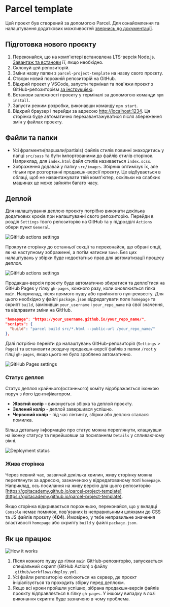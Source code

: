 # Parcel template

Цей проєкт був створений за допомогою Parcel. Для ознайомлення та налаштування
додаткових можливостей [звернись до документації](https://parceljs.org/).

## Підготовка нового проєкту

1. Переконайся, що на комп'ютері встановлена LTS-версія Node.js.
   [Завантаж та встанови](https://nodejs.org/en/) її, якщо необхідно.
2. Склонуй цей репозиторій.
3. Зміни назву папки з `parcel-project-template` на назву свого проєкту.
4. Створи новий порожній репозиторій на GitHub.
5. Відкрий проєкт у VSCode, запусти термінал та пов'яжи проєкт з
   GitHub-репозиторієм
   [за інструкцією](https://docs.github.com/en/get-started/getting-started-with-git/managing-remote-repositories#changing-a-remote-repositorys-url).
6. Встанови залежності проєкту у терміналі за допомогою команди `npm install`.
7. Запусти режим розробки, виконавши команду `npm start`.
8. Відкрий браузер і перейди за адресою
   [http://localhost:1234](http://localhost:1234). Ця сторінка буде автоматично
   перезавантажуватися після збереження змін у файлах проєкту.

## Файли та папки

- Усі фрагменти(паршали/partials) файлів стилів повинні знаходитись у папці
  `src/sass` та бути імпортованими до файлів стилів сторінок. Наприклад, для
  `index.html` файл стилів називається `index.scss`.
- Зображення додавай у папку `src/images`. Збірник оптимізує їх, але тільки при
  розгортанні продакшн-версії проєкту. Це відбувається в облаці, щоб не
  навантажувати твій комп'ютер, оскільки на слабких машинах це може зайняти
  багато часу.

## Деплой

Для налаштування деплою проєкту потрібно виконати декілька додаткових кроків при
налаштуванні свого репозиторію. Перейди в розділ `Settings` твого репозиторію на
GitHub та у підрозділі `Actions` обери пункт `General`.

![GitHub actions settings](./assets/actions-config-step-1.png)

Прокрути сторінку до останньої секції та переконайся, що обрані опції, як на
наступному зображенні, а потім натисни `Save`. Без цих налаштувань у збірки буде
недостатньо прав для автоматизації процесу деплоя.

![GitHub actions settings](./assets/actions-config-step-2.png)

Продакшн-версія проєкту буде автоматично збиратися та деплоїтися на GitHub Pages
у гілку `gh-pages`, кожного разу, коли оновлюється гілка `main`. Наприклад,
після прямого пушу або прийнятого пул-реквесту. Для цього необхідно у файлі
`package.json` відредагувати поле `homepage` та скрипт `build`, замінивши
`your_username` і `your_repo_name` на свої значення, та відправити зміни на
GitHub.

```json
"homepage": "https://your_username.github.io/your_repo_name/",
"scripts": {
  "build": "parcel build src/*.html --public-url /your_repo_name/"
},
```

Далі потрібно перейти до налаштувань GitHub-репозиторія (`Settings` > `Pages`)
та встановити роздачу продакшн-версії файлів з папки `/root` у гілці `gh-pages`,
якщо цього не було зроблено автоматично.

![GitHub Pages settings](./assets/repo-settings.png)

### Статус деплоя

Статус деплоя крайнього(останнього) коміту відображається іконкою поруч з його
ідентифікатором.

- **Жовтий колір** - виконується збірка та деплой проєкту.
- **Зелений колір** - деплой завершився успішно.
- **Червоний колір** - під час лінтингу, збірки або деплою сталася помилка.

Більш детальну інформацію про статус можна переглянути, клацнувши на іконку
статусу та перейшовши за посиланням `Details` у спливаючому вікні.

![Deployment status](./assets/status.png)

### Жива сторінка

Через певний час, зазвичай декілька хвилин, живу сторінку можна переглянути за
адресою, зазначеною у відредагованому полі `homepage`. Наприклад, ось посилання
на живу версію для цього репозиторію
[https://goitacademy.github.io/parcel-project-template](https://goitacademy.github.io/parcel-project-template).

Якщо сторінка відкривається порожньою, переконайся, що у вкладці `Console` немає
помилок, пов'язаних із неправильними шляхами до CSS та JS файлів проєкту
(**404**). Ймовірно, у тебе неправильне значення властивості `homepage` або
скрипту `build` у файлі `package.json`.

## Як це працює

![How it works](./assets/how-it-works.png)

1. Після кожного пушу до гілки `main` GitHub-репозиторію, запускається
   спеціальний скрипт (GitHub Action) з файлу `.github/workflows/deploy.yml`.
2. Усі файли репозиторію копіюються на сервер, де проєкт ініціалізується та
   проходить збірку перед деплоєм.
3. Якщо всі кроки пройшли успішно, зібрана продакшн-версія файлів проєкту
   відправляється в гілку `gh-pages`. У іншому випадку в лозі виконання скрипта
   буде зазначено в чому проблема.
